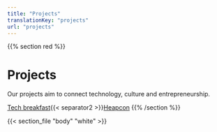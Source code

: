 ```yaml
---
title: "Projects"
translationKey: "projects"
url: "projects"
---
```


{{% section red %}}
# Projects

Our projects aim to connect technology, culture and entrepreneurship.

[Tech breakfast](#tech-breakfast){{< separator2 >}}[Heapcon](#heapcon)
{{% /section %}}

{{< section_file "body" "white" >}}